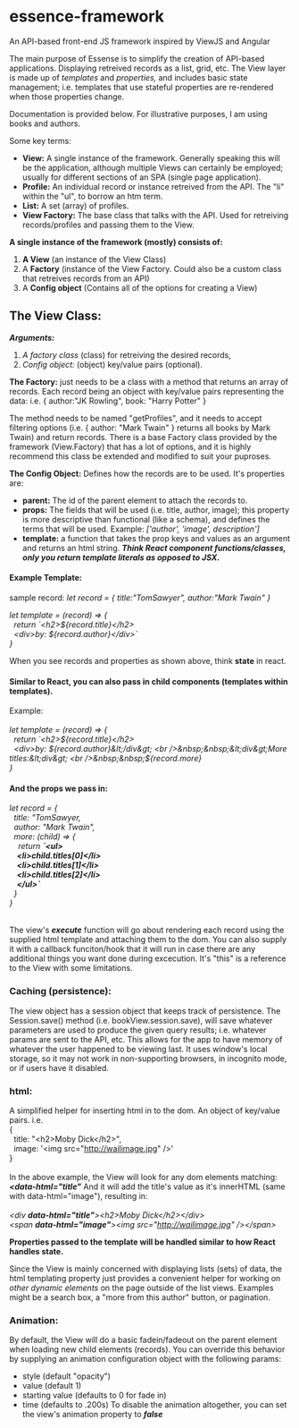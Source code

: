 # essence-framework
An API-based front-end JS framework inspired by ViewJS and Angular

The main purpose of Essense is to simplify the creation of API-based applications. Displaying retreived records as a list, grid, etc. The View layer is made up of *templates* and *properties,* and includes basic state management; i.e. templates that use stateful properties are re-rendered when those properties change.

Documentation is provided below. For illustrative purposes, I am using books and authors.

Some key terms:

- <strong>View:</strong> A single instance of the framework. Generally speaking this will be the application, although multiple Views can certainly be employed; usually for different sections of an SPA (single page application).
- <strong>Profile:</strong> An individual record or instance retreived from the API. The "li" within the "ul", to borrow an htm term. 
- <strong>List:</strong> A set (array) of profiles.
- <strong>View Factory:</strong> The base class that talks with the API. Used for retreiving records/profiles and passing them to the View. 

**A single instance of the framework (mostly) consists of:**
1) **A View** (an instance of the View Class)
2) A **Factory** (instance of the View Factory. Could also be a custom class that retreives records from an API)
3) A **Config object** (Contains all of the options for creating a View)


## The View Class: 
***Arguments:*** 
1. *A factory class* (class) for retreiving the desired records,
2. *Config object:* (object) key/value pairs (optional). 

**The Factory:** just needs to be a class with a method that returns an array of records. Each record being an object with key/value pairs representing the data: i.e. { author:"JK Rowling", book: "Harry Potter" } 

The method needs to be named "getProfiles", and it needs to accept filtering options (i.e. { author: "Mark Twain" } returns all books by Mark Twain) and return records. There is a base Factory class provided by the framework (View.Factory) that has a lot of options, and it is highly recommend this class be extended and modified to suit your puproses.

**The Config Object:** Defines how the records are to be used. It's properties are:

  - <strong>parent:</strong> The id of the parent element to attach the records to.
  - <strong>props:</strong> The fields that will be used (i.e. title, author, image); this property is more descriptive than functional (like a schema), and defines the terms that will be used. Example: <i>['author', 'image', description']</i>
  - <strong>template:</strong> a function that takes the prop keys and values as an argument and returns an html string. ***Think React component functions/classes, only you return template literals as opposed to JSX.***

#### Example Template:

sample record: *let record = { title:"TomSawyer", author:"Mark Twain" }*  
  
  
<i>let template = (record) => {  
    &nbsp;&nbsp;return \`&lt;h2&gt;${record.title}&lt;/h2&gt;  
    &nbsp;&nbsp;&lt;div&gt;by: ${record.author}&lt;/div&gt;\`  
}  
</i>

When you see records and properties as shown above, think **state** in react.

#### Similar to React, you can also pass in child components (templates within templates).

Example:  
  <i>
    <br />let template = (record) => {
    <br />&nbsp;&nbsp;return \`&lt;h2&gt;${record.title}&lt;/h2&gt;
    <br />&nbsp;&nbsp;&lt;div&gt;by: ${record.author}&lt;/div&gt;
    <br />&nbsp;&nbsp;&lt;div&gt;More titles:&lt;div&gt;
    <br />&nbsp;&nbsp;${record.more}
<br />}
  </i>
  <br>
  #### And the props we pass in:
  <i>let record = {  
     &nbsp;&nbsp;title: "TomSawyer,   
     &nbsp;&nbsp;author: "Mark Twain",    
     &nbsp;&nbsp;more: (child) => {  
       &nbsp;&nbsp;&nbsp;&nbsp;return <strong>\`\<ul\>  
         &nbsp;&nbsp;&nbsp;&nbsp;\<li\>child.titles[0]\</li\>  
         &nbsp;&nbsp;&nbsp;&nbsp;\<li\>child.titles[1]\</li\>  
         &nbsp;&nbsp;&nbsp;&nbsp;\<li\>child.titles[2]\</li\>  
       &nbsp;&nbsp;&nbsp;&nbsp;\</ul\>\`</strong>  
     &nbsp;&nbsp;}  
   }</i>  
  <br />
 

The view's ***execute*** function will go about rendering each record using the supplied html template and attaching them to the dom. You can also supply it with a callback funciton/hook that it will run in case there are any additional things you want done during excecution. It's "this" is a reference to the View with some limitations.

### Caching (persistence): 
The view object has a session object that keeps track of persistence. The Session.save() method (i.e. bookView.session.save), will save whatever parameters are used to produce the given query results; i.e. whatever params are sent to the API, etc. This allows for the app to have memory of whatever the user happened to be viewing last. It uses window's local storage, so it may not work in non-supporting browsers, in incognito mode, or if users have it disabled.

### html:
A simplified helper for inserting html in to the dom. An object of key/value pairs. i.e. 
<br />{ 
<br />&nbsp;&nbsp;title: "&lt;h2&gt;Moby Dick&lt;/h2&gt;", 
<br />&nbsp;&nbsp;image: '&lt;img src="http://wailimage.jpg" /&gt;'
<br />}
<br /><br />In the above example, the View will look for any dom elements matching: ***<data-html="title"***
And it will add the title's value as it's innerHTML (same with data-html="image"), resulting in:
<br />
<br /><i>&lt;div <strong>data-html="title"</strong>&gt;&lt;h2&gt;Moby Dick&lt;/h2&gt;&lt;/div&gt;</i>  
<i>&lt;span <strong>data-html="image"</strong>&gt;&lt;img src="http://wailimage.jpg" /&gt;&lt;/span&gt;</i>  

**Properties passed to the template will be handled similar to how React handles state.**

Since the View is mainly concerned with displaying lists (sets) of data, the html templating property just provides a convenient helper for working on *other dynamic elements* on the page outside of the list views. Examples might be a search box, a "more from this author" button, or pagination.

### Animation: 
By default, the View will do a basic fadein/fadeout on the parent element when loading new child elements (records). You can override this behavior by supplying an animation configuration object with the following params: 
- style (default "opacity")
- value (default 1)
- starting value (defaults to 0 for fade in)
- time (defaults to .200s)
To disable the animation altogether, you can set the view's animation property to ***false***


